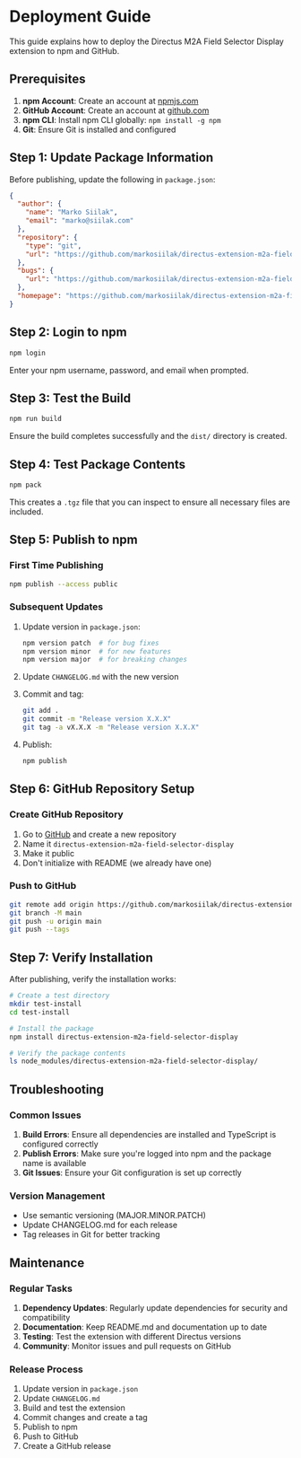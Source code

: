 # Deployment Guide

This guide explains how to deploy the Directus M2A Field Selector Display extension to npm and GitHub.

## Prerequisites

1. **npm Account**: Create an account at [npmjs.com](https://www.npmjs.com)
2. **GitHub Account**: Create an account at [github.com](https://github.com)
3. **npm CLI**: Install npm CLI globally: `npm install -g npm`
4. **Git**: Ensure Git is installed and configured

## Step 1: Update Package Information

Before publishing, update the following in `package.json`:

```json
{
  "author": {
    "name": "Marko Siilak",
    "email": "marko@siilak.com"
  },
  "repository": {
    "type": "git",
    "url": "https://github.com/markosiilak/directus-extension-m2a-field-selector-display.git"
  },
  "bugs": {
    "url": "https://github.com/markosiilak/directus-extension-m2a-field-selector-display/issues"
  },
  "homepage": "https://github.com/markosiilak/directus-extension-m2a-field-selector-display#readme"
}
```

## Step 2: Login to npm

```bash
npm login
```

Enter your npm username, password, and email when prompted.

## Step 3: Test the Build

```bash
npm run build
```

Ensure the build completes successfully and the `dist/` directory is created.

## Step 4: Test Package Contents

```bash
npm pack
```

This creates a `.tgz` file that you can inspect to ensure all necessary files are included.

## Step 5: Publish to npm

### First Time Publishing

```bash
npm publish --access public
```

### Subsequent Updates

1. Update version in `package.json`:
   ```bash
   npm version patch  # for bug fixes
   npm version minor  # for new features
   npm version major  # for breaking changes
   ```

2. Update `CHANGELOG.md` with the new version

3. Commit and tag:
   ```bash
   git add .
   git commit -m "Release version X.X.X"
   git tag -a vX.X.X -m "Release version X.X.X"
   ```

4. Publish:
   ```bash
   npm publish
   ```

## Step 6: GitHub Repository Setup

### Create GitHub Repository

1. Go to [GitHub](https://github.com) and create a new repository
2. Name it `directus-extension-m2a-field-selector-display`
3. Make it public
4. Don't initialize with README (we already have one)

### Push to GitHub

```bash
git remote add origin https://github.com/markosiilak/directus-extension-m2a-field-selector-display.git
git branch -M main
git push -u origin main
git push --tags
```

## Step 7: Verify Installation

After publishing, verify the installation works:

```bash
# Create a test directory
mkdir test-install
cd test-install

# Install the package
npm install directus-extension-m2a-field-selector-display

# Verify the package contents
ls node_modules/directus-extension-m2a-field-selector-display/
```

## Troubleshooting

### Common Issues

1. **Build Errors**: Ensure all dependencies are installed and TypeScript is configured correctly
2. **Publish Errors**: Make sure you're logged into npm and the package name is available
3. **Git Issues**: Ensure your Git configuration is set up correctly

### Version Management

- Use semantic versioning (MAJOR.MINOR.PATCH)
- Update CHANGELOG.md for each release
- Tag releases in Git for better tracking

## Maintenance

### Regular Tasks

1. **Dependency Updates**: Regularly update dependencies for security and compatibility
2. **Documentation**: Keep README.md and documentation up to date
3. **Testing**: Test the extension with different Directus versions
4. **Community**: Monitor issues and pull requests on GitHub

### Release Process

1. Update version in `package.json`
2. Update `CHANGELOG.md`
3. Build and test the extension
4. Commit changes and create a tag
5. Publish to npm
6. Push to GitHub
7. Create a GitHub release

